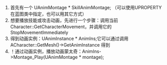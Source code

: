 1. 首先有一个 UAnimMontage * SkillAnimMontage; （可以使用UPROPERTY在蓝图类中指定，也可以用其它方式）
2. 想要播放技能或攻击动画，先进行一个步骤：调用当前Character::GetCharacterMovement，并调用它的StopMovementImmediately
3. 得到动画实例：UAnimInstance * AnimIns;它可以通过调用 ACharacter::GetMesh()->GetAnimInstance 得到
4. ！通过动画实例，播放动画蒙太奇：AnimIns->Montage_Play(UAnimMontage * montage);
